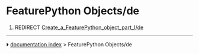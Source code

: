 # FeaturePython Objects/de
1.  REDIRECT [Create_a\_FeaturePython_object_part_I/de](Create_a_FeaturePython_object_part_I/de.md)



---
⏵ [documentation index](../README.md) > FeaturePython Objects/de
